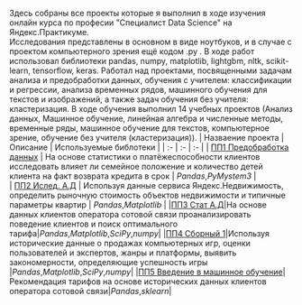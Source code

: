 Здесь собраны все проекты которые я выполнил в ходе изучения онлайн курса по професии "Специалист Data Science" на Яндекс.Практикуме.\
 Исследования представлены в основном в виде ноутбуков, и в случае с проектом компьютерного зрения ещё кодом .py .
В ходе работ использовал библиотеки pandas, numpy, matplotlib, lightgbm, nltk, scikit-learn, tensorflow, keras. Работал над проектами, посвященными задачам анализа и предобработки данных, обучения с учителем: классификации и регрессии, анализа временных рядов, машинного обучения для текстов и изображений, а также задач обучения без учителя: кластеризация.
В ходе обучения выполнил 14 учебных проектов (Анализ данных, Машинное обучение, линейная алгебра и численные методы, временные ряды, машинное обучение для текстов, компьютерное зрение, обучение без учителя (кластеризация)).
| Назваение проекта | Описание | Используемые библотеки |
| :- | :- | :- |
| [ПП1 Предобработка данных](https://github.com/Dimotey/yandex-praktikum-projects/tree/master/%D0%9F%D0%9F1%20%D0%9F%D1%80%D0%B5%D0%B4%D0%BE%D0%B1%D1%80%D0%B0%D0%B1%D0%BE%D1%82%D0%BA%D0%B0%20%D0%B4%D0%B0%D0%BD%D0%BD%D1%8B%D1%85) | На основе статистики о платёжеспособности клиентов исследовать влияет ли семейное положение и количество детей клиента на факт возврата кредита в срок | *Pandas*,*PyMystem3* |\
| [ПП2 Ислед. А.Д](https://github.com/Dimotey/yandex-praktikum-projects/tree/master/%D0%9F%D0%9F2%20%D0%98%D1%81%D0%BB%D0%B5%D0%B4.%20%D0%90.%D0%94) | Используя данные сервиса Яндекс.Недвижимость, определить рыночную стоимость объектов недвижимости и типичные параметры квартир | *Pandas*,*Matplotlib* |
|[ПП3 Стат А.Д](https://github.com/Dimotey/yandex-praktikum-projects/tree/master/%D0%9F%D0%9F3%20%D0%A1%D1%82%D0%B0%D1%82%20%D0%90.%D0%94)|На основе данных клиентов оператора сотовой связи проанализировать поведение клиентов и поиск оптимального тарифа|*Pandas*,*Matplotlib*,*SciPy*,*numpy*|
|[ПП4 Сборный 1](https://github.com/Dimotey/yandex-praktikum-projects/tree/master/%D0%9F%D0%9F4%20%D0%A1%D0%B1%D0%BE%D1%80%D0%BD%D1%8B%D0%B9%201)|Используя исторические данные о продажах компьютерных игр, оценки пользователей и экспертов, жанры и платформы, выявить закономерности, определяющие успешность игры |*Pandas*,*Matplotlib*,*SciPy*,*numpy*|
|[ПП5 Введение в машинное обучение](https://github.com/Dimotey/yandex-praktikum-projects/tree/master/%D0%9F%D0%9F5%20%D0%92%D0%B2%D0%B5%D0%B4%D0%B5%D0%BD%D0%B8%D0%B5%20%D0%B2%20%D0%BC%D0%B0%D1%88%D0%B8%D0%BD%D0%BD%D0%BE%D0%B5%20%D0%BE%D0%B1%D1%83%D1%87%D0%B5%D0%BD%D0%B8%D0%B5)|Рекомендация тарифов на основе исторических данных клиентов оператора сотовой связи|*Pandas*,*sklearn*|
